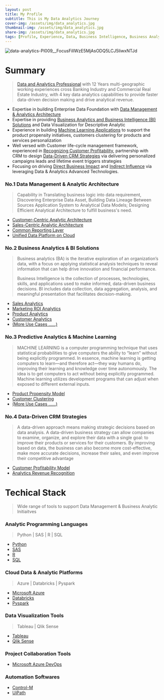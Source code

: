 ```yaml
---
layout: post
title: My Profile
subtitle: This is My Data Analytics Journey
cover-img: /assets/img/data_analytics.jpg
thumbnail-img: /assets/img/data_analytics.jpg
share-img: /assets/img/data_analytics.jpg
tags: [Profile, Experience, Data, Business Intelligence, Business Analytics, Machine Learning]
---
```


![data-analytics-PI009__FocusFillWzE5MjAsODQ5LCJ5IiwxNTJd](https://user-images.githubusercontent.com/23344558/153456352-73c4eb68-1e3e-4a80-8120-587cdee42208.jpg)
# Summary
> [Data and Analytics Professional](https://www.linkedin.com/in/alexjchou/) with 12 Years multi-geographic working experiences cross Banking Industry and Commercial Real Estate Industry, with 4 key data analytics capabilities to provide faster data-driven decision making and drive analytical revenue.
+ Expertise in building Enterprise Data Foundation with [Data Management & Analytics Architecture](https://alexjchou.github.io/)
+ Expertise in providing [Business Analytics and Business Intelligence (BI) Solutions](https://alexjchou.github.io/) and Data Visualization for Descriptive Analytic
+ Experience in building [Machine Learning Applications](https://alexjchou.github.io/) to support the product propensity initiatives, customers clustering for products and services personalization
+ Well versed with Customer life-cycle management framework, experienced in [Recognizing Customer Profitability](https://alexjchou.github.io/), partnership with CRM to design [Data-Driven CRM Strategies](https://alexjchou.github.io/) via delivering personalized campaigns leads and lifetime event triggers strategies
+ Focusing on driving [Direct Business Impact](https://github.com/Alexjchou/alexjchou.github.io/blob/523df0deb9c00a35844069f07aad289eacba9a40/Data%20&%20Analytics%20To%20Business%20Direct%20Impact.md) and [Indirect Influence](https://alexjchou.github.io/) via leveraging Data & Analytics Advanced Technologies.

### No.1 Data Management & Analytic Architecture
> Capability in Translating business logic into data requirement, Discovering Enterprise Data Asset, Building Data Lineage Between Sources Application System to Analytical Data  Models; Designing Efficient Analytical Architecture to fulfill business's need.
+ [Customer-Centric Analytic Architecture](https://github.com/Alexjchou/)
+ [Sales-Centric Analytic Architecture](https://github.com/Alexjchou/)
+ [Common Reporting Layer](https://github.com/Alexjchou/)
+ [Unified Data Platform on Cloud](https://github.com/Alexjchou/)

### No.2 Business Analytics & BI Solutions
> Business analytics (BA) is the iterative exploration of an organization’s data, with a focus on applying statistical analysis techniques to reveal information that can help drive innovation and financial performance.
> 
> Business Intelligence is the collection of processes, technologies, skills, and applications used to make informed, data-driven business decisions. BI includes data collection, data aggregation, analysis, and meaningful presentation that facilitates decision-making.
+ [Sales Analytics](https://github.com/Alexjchou/)
+ [Marketing ROI Analytics](https://github.com/Alexjchou/)
+ [Product Analytics](https://github.com/Alexjchou/)
+ [Customer Analytics](https://github.com/Alexjchou/)
+ [(More Use Cases ......)](https://github.com/Alexjchou/)

### No.3 Predictive Analytics & Machine Learning
> MACHINE LEARNING is a computer programming technique that uses statistical probabilities to give computers the ability to “learn” without being explicitly programmed. In essence, machine learning is getting computers to learn—and therefore act—they way humans do, improving their learning and knowledge over time autonomously. The idea is to get computers to act without being explicitly programmed. Machine learning utilizes development programs that can adjust when exposed to different external inputs.
+ [Product Propensity Model](https://github.com/Alexjchou/)
+ [Customer Clustering](https://github.com/Alexjchou/)
+ [(More Use Cases ......)](https://github.com/Alexjchou/)

### No.4 Data-Driven CRM Strategies
> A data-driven approach means making strategic decisions based on data analysis. A data-driven business strategy can allow companies to examine, organize, and explore their data with a single goal: to improve their products or services for their customers. By improving based on data, the business can also become more cost-effective, make more accurate decisions, increase their sales, and even improve their competitive advantage
+ [Customer Profitability Model](https://github.com/Alexjchou/)
+ [Analytics Revenue Recognition](https://github.com/Alexjchou/)

# Techical Stack
> Wide range of tools to support Data Management & Business Analytic Initiaitves
### Analytic Programming Languages
> Python | SAS | R | SQL
- [Python](https://github.com/Alexjchou/)
- [SAS](https://github.com/Alexjchou/)
- [R](https://github.com/Alexjchou/)
- [SQL](https://github.com/Alexjchou/)

### Cloud Data & Analytic Platforms
> Azure | Databricks | Pyspark
- [Microsoft Azure](https://github.com/Alexjchou/)
- [Databricks](https://github.com/Alexjchou/)
- [Pyspark](https://github.com/Alexjchou/)

### Data Visualization Tools
> Tableau | Qlik Sense
- [Tableau](https://github.com/Alexjchou/)
- [Qlik Sense](https://github.com/Alexjchou/)

### Project Collaboration Tools
> 
- [Microsoft Azure DevOps](https://github.com/Alexjchou/)

### Automation Softwares
>              
- [Control-M](https://github.com/Alexjchou/)
- [UiPath](https://github.com/Alexjchou/)
